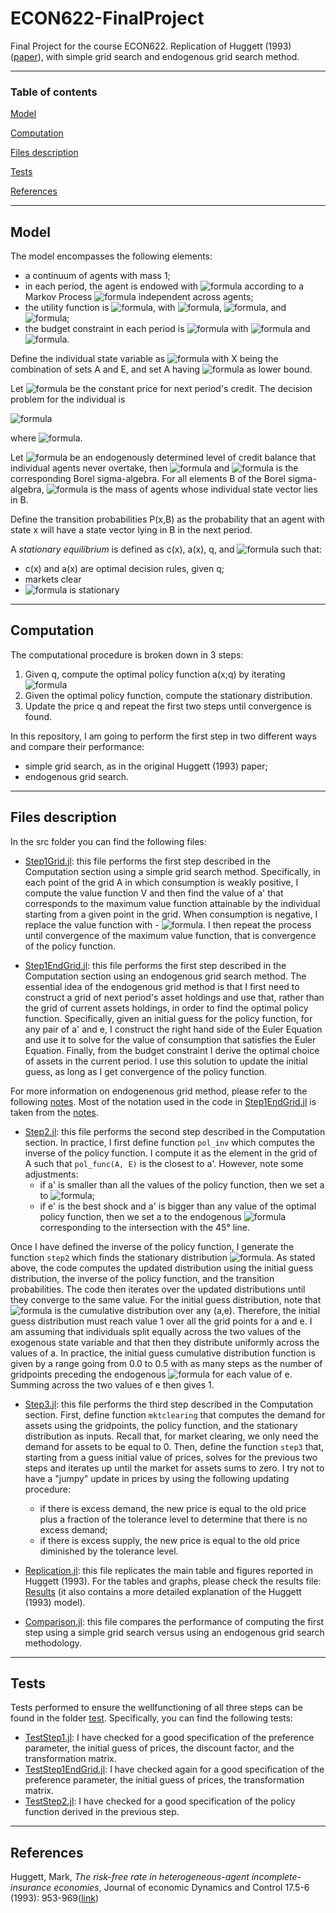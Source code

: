 # ECON622-FinalProject
Final Project for the course ECON622. Replication of Huggett (1993) ([paper](https://github.com/loforteg/ECON622-FinalProject/blob/main/literature/Huggett%201993.pdf)), with simple grid search and endogenous grid search method.

----
### Table of contents
[Model](#model)

[Computation](#computation)

[Files description](#files-description)

[Tests](#tests)

[References](#references)

----
## Model
The model encompasses the following elements:
* a continuum of agents with mass 1;
* in each period, the agent is endowed with ![formula](https://render.githubusercontent.com/render/math?math=e%20\in%20E=(e_h%3Be_l)) according to a Markov Process ![formula](https://render.githubusercontent.com/render/math?math=\pi(e'|e)=Pr(e_{t%2B1}=e'|e_t=e)%3E0) independent across agents;
* the utility function is ![formula](https://render.githubusercontent.com/render/math?math=E%5B\sum_{t=0}^{\infty}\beta^tu(c_t)%5D), with ![formula](https://render.githubusercontent.com/render/math?math=\beta\in(0,1)), ![formula](https://render.githubusercontent.com/render/math?math=u(c)=\frac{c^{1-\sigma}}{-\sigma}), and ![formula](https://render.githubusercontent.com/render/math?math=\sigma%3E1);
* the budget constraint in each period is ![formula](https://render.githubusercontent.com/render/math?math=c%2Ba'q%20\leq%20a%2Be) with ![formula](https://render.githubusercontent.com/render/math?math=a'\geq\underline{a}) and ![formula](https://render.githubusercontent.com/render/math?math=\underline{a}%3C0).

Define the individual state variable as ![formula](https://render.githubusercontent.com/render/math?math=x=(a,e)%20\in%20X) with X being the combination of sets A and E, and set A having ![formula](https://render.githubusercontent.com/render/math?math=\underline{a}) as lower bound.

Let ![formula](https://render.githubusercontent.com/render/math?math=q%3E0) be the constant price for next period's credit.
The decision problem for the individual is

![formula](https://render.githubusercontent.com/render/math?math=v(x%3Bq)=\max_{(c,a')%20\in%20\Gamma(x%3Bq)}u(c)%2B\beta\sum_{e'}v(a',e'%3Bq)\pi(e'|e))

where ![formula](https://render.githubusercontent.com/render/math?math=\Gamma(x%3Bq)=((c,a')%3Ac%2Bqa'%20\leq%20a%2Be%3Bc%20\geq%200%3Ba'%20\geq%20a)).

Let ![formula](https://render.githubusercontent.com/render/math?math=\overline{a}) be an endogenously determined level of credit balance that individual agents never overtake, then ![formula](https://render.githubusercontent.com/render/math?math=S=%5B\underline{a},\overline{a}%5DxE) and ![formula](https://render.githubusercontent.com/render/math?math=\beta_S) is the corresponding Borel sigma-algebra.
For all elements B of the Borel sigma-algebra, ![formula](https://render.githubusercontent.com/render/math?math=\psi(B)) is the mass of agents whose individual state vector lies in B.

Define the transition probabilities P(x,B) as the probability that an agent with state x will have a state vector lying in B in the next period.


A *stationary equilibrium* is defined as c(x), a(x), q, and ![formula](https://render.githubusercontent.com/render/math?math=\psi) such that:
* c(x) and a(x) are optimal decision rules, given q;
* markets clear
* ![formula](https://render.githubusercontent.com/render/math?math=\psi) is stationary

----
## Computation
The computational procedure is broken down in 3 steps:
1. Given q, compute the optimal policy function a(x;q) by iterating
![formula](https://render.githubusercontent.com/render/math?math=(Tv)(x%3Bq)=\max_{(c,a')%20\in%20\Gamma(x%3Bq)}u(c)%2B\beta\sum_{e'}v(a',e'%3Bq)\pi(e'|e))
1. Given the optimal policy function, compute the stationary distribution.
1. Update the price q and repeat the first two steps until convergence is found.

In this repository, I am going to perform the first step in two different ways and compare their performance:
* simple grid search, as in the original Huggett (1993) paper;
* endogenous grid search.

----
## Files description
In the src folder you can find the following files:
* [Step1Grid.jl](https://github.com/loforteg/ECON622-FinalProject/blob/main/src/Step1Grid.jl): this file performs the first step described in the Computation section using a simple grid search method.
Specifically, in each point of the grid A in which consumption is weakly positive, I compute the value function V and then find the value of a' that corresponds to the maximum value function attainable by the individual starting from a given point in the grid.
When consumption is negative, I replace the value function with - ![formula](https://render.githubusercontent.com/render/math?math=\infty).
I then repeat the process until convergence of the maximum value function, that is convergence of the policy function.

* [Step1EndGrid.jl](https://github.com/loforteg/ECON622-FinalProject/blob/main/src/Step1EndGrid.jl): this file performs the first step described in the Computation section using an endogenous grid search method.
The essential idea of the endogenous grid method is that I first need to construct a grid of next period's asset holdings and use that, rather than the grid of current assets holdings, in order to find the optimal policy function.
Specifically, given an initial guess for the policy function, for any pair of a' and e, I construct the right hand side of the Euler Equation and use it to solve for the value of consumption that satisfies the Euler Equation.
Finally, from the budget constraint I derive the optimal choice of assets in the current period.
I use this solution to update the initial guess, as long as I get convergence of the policy function.

For more information on endogenenous grid method, please refer to the following [notes](https://github.com/loforteg/ECON622-FinalProject/blob/main/literature/Notes%20on%20Endogenous%20Grid%20Method.pdf).
Most of the notation used in the code in [Step1EndGrid.jl](https://github.com/loforteg/ECON622-FinalProject/blob/main/src/Step1EndGrid.jl) is taken from the [notes](https://github.com/loforteg/ECON622-FinalProject/blob/main/literature/Notes%20on%20Endogenous%20Grid%20Method.pdf).

* [Step2.jl](https://github.com/loforteg/ECON622-FinalProject/blob/main/src/Step2.jl): this file performs the second step described in the Computation section.
In practice, I first define function `pol_inv` which computes the inverse of the policy function.
I compute it as the element in the grid of A such that `pol_func(A, E)` is the closest to a'.
However, note some adjustments:
  * if a' is smaller than all the values of the policy function, then we set a to ![formula](https://render.githubusercontent.com/render/math?math=\underline{a});
  * if e' is the best shock and a' is bigger than any value of the optimal policy function, then we set a to the endogenous ![formula](https://render.githubusercontent.com/render/math?math=\overline{a}) corresponding to the intersection with the 45° line.

Once I have defined the inverse of the policy function, I generate the function `step2` which finds the stationary distribution ![formula](https://render.githubusercontent.com/render/math?math=\Psi).
As stated above, the code computes the updated distribution using the initial guess distribution, the inverse of the policy function, and the transition probabilities.
The code then iterates over the updated distributions until they converge to the same value.
For the initial guess distribution, note that ![formula](https://render.githubusercontent.com/render/math?math=\Psi) is the cumulative distribution over any (a,e).
Therefore, the initial guess distribution must reach value 1 over all the grid points for a and e.
I am assuming that individuals split equally across the two values of the exogenous state variable and that then they distribute uniformly across the values of a.
In practice, the initial guess cumulative distribution function is given by a range going from 0.0 to 0.5 with as many steps as the number of gridpoints preceding the endogenous ![formula](https://render.githubusercontent.com/render/math?math=\underline{a}) for each value of e.
Summing across the two values of e then gives 1.

* [Step3.jl](https://github.com/loforteg/ECON622-FinalProject/blob/main/src/Step3.jl): this file performs the third step described in the Computation section.
First, define function `mktclearing` that computes the demand for assets using the gridpoints, the policy function, and the stationary distribution as inputs.
Recall that, for market clearing, we only need the demand for assets to be equal to 0.
Then, define the function `step3` that, starting from a guess initial value of prices, solves for the previous two steps and iterates up until the market for assets sums to zero.
I try not to have a "jumpy" update in prices by using the following updating procedure:
  * if there is excess demand, the new price is equal to the old price plus a fraction of the tolerance level to determine that there is no excess demand;
  * if there is excess supply, the new price is equal to the old price diminished by the tolerance level.
  
* [Replication.jl](https://github.com/loforteg/ECON622-FinalProject/blob/main/src/Replication.jl): this file replicates the main table and figures reported in Huggett (1993).
For the tables and graphs, please check the results file: [Results](https://github.com/loforteg/ECON622-FinalProject/blob/main/Results.pdf) (it also contains a more detailed explanation of the Huggett (1993) model).

* [Comparison.jl](https://github.com/loforteg/ECON622-FinalProject/blob/main/src/Comparison.jl): this file compares the performance of computing the first step using a simple grid search versus using an endogenous grid search methodology.

----
## Tests
Tests performed to ensure the wellfunctioning of all three steps can be found in the folder [test](https://github.com/loforteg/ECON622-FinalProject/tree/main/test).
Specifically, you can find the following tests:
* [TestStep1.jl](https://github.com/loforteg/ECON622-FinalProject/blob/main/test/TestStep1.jl): I have checked for a good specification of the preference parameter, the initial guess of prices, the discount factor, and the transformation matrix.
* [TestStep1EndGrid.jl](https://github.com/loforteg/ECON622-FinalProject/blob/main/test/TestStep1EndGrid.jl): I have checked again for a good specification of the preference parameter, the initial guess of prices, the transformation matrix.
* [TestStep2.jl](https://github.com/loforteg/ECON622-FinalProject/blob/main/test/TestStep2.jl): I have checked for a good specification of the policy function derived in the previous step.



----
## References
Huggett, Mark, *The risk-free rate in heterogeneous-agent incomplete-insurance economies*, Journal of economic Dynamics and Control 17.5-6 (1993): 953-969([link](https://github.com/loforteg/ECON622-FinalProject/blob/main/literature/Huggett%201993.pdf))
